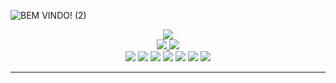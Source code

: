 
![BEM VINDO! (2)](https://github.com/Paivaas/Paivaas/assets/123731976/4ff7afad-5a47-4906-b9f8-549be7159eb6)


<div align="center">
  <a href="https://github.com/Paivaas">
    <img src="https://github-readme-streak-stats.herokuapp.com?user=Paivaas&theme=shadow_green&hide_border=true&exclude_days=Sun" />
  </a>
  
</div>

<div align="center">
  <a href="https://github.com/Paivaas">
    <img src="http://github-profile-summary-cards.vercel.app/api/cards/stats?username=Paivaas&theme=transparent" />
    <img src="http://github-profile-summary-cards.vercel.app/api/cards/most-commit-language?username=Paivaas&theme=transparent" />
  </a>
</div>


<div align="center">

<img src="https://img.shields.io/badge/HTML-0579C3?style=for-the-badge&logo=html5&logoColor=white">
<img src="https://img.shields.io/badge/CSS-0579C3?&style=for-the-badge&logo=css3&logoColor=white">
<img src="https://img.shields.io/badge/JavaScript-0579C3?style=for-the-badge&logo=javascript&logoColor=white">
<img src="https://img.shields.io/badge/Java-0579C3?style=for-the-badge&logo=java&logoColor=white">
<img src="https://img.shields.io/badge/MySQL-0579C3?style=for-the-badge&logo=mysql&logoColor=white">
<img src="https://img.shields.io/badge/Amazon_AWS-0579C3?style=for-the-badge&logo=amazon-aws&logoColor=white">
<img src="https://img.shields.io/badge/Microsoft_Azure-0579C3?style=for-the-badge&logo=microsoft-azure&logoColor=white">

</div>

-------------
  

